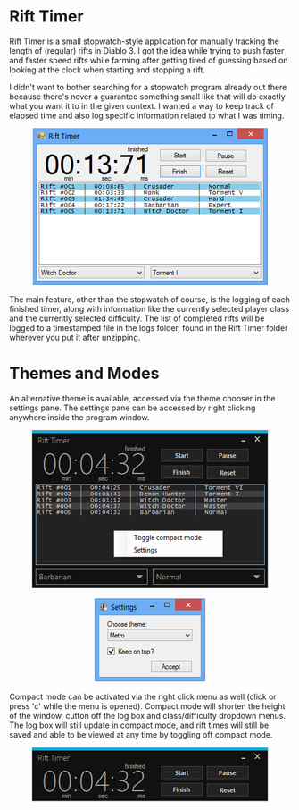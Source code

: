 # Rift Timer

Rift Timer is a small stopwatch-style application for manually tracking
the length of (regular) rifts in Diablo 3. I got the idea while trying to
push faster and faster speed rifts while farming after getting tired of
guessing based on looking at the clock when starting and stopping a rift.

I didn't want to bother searching for a stopwatch program already out there
because there's never a guarantee something small like that will do exactly
what you want it to in the given context. I wanted a way to keep track of
elapsed time and also log specific information related to what I was timing.

<p align="center"><img src="_res/example.png"/></p>

The main feature, other than the stopwatch of course, is the logging of each
finished timer, along with information like the currently selected player
class and the currently selected difficulty. The list of completed rifts will
be logged to a timestamped file in the logs folder, found in the Rift Timer
folder wherever you put it after unzipping.

# Themes and Modes

An alternative theme is available, accessed via the theme chooser in the
settings pane. The settings pane can be accessed by right clicking anywhere
inside the program window.

<p align="center"><img src="_res/example3.png"/></p>
<p align="center"><img src="_res/example5.png"/></p>

Compact mode can be activated via the right click menu as well (click or press 'c'
while the menu is opened). Compact mode will shorten the height of the 
window, cutton off the log box and class/difficulty dropdown menus. The log
box will still update in compact mode, and rift times will still be saved 
and able to be viewed at any time by toggling off compact mode.

<p align="center"><img src="_res/example4.png"/></p>
